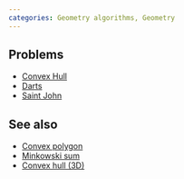 ```yaml
---
categories: Geometry algorithms, Geometry
---
```


## Problems
- [Convex Hull](https://open.kattis.com/problems/convexhull)
- [Darts](https://open.kattis.com/problems/dartscoring)
- [Saint John](https://open.kattis.com/problems/saintjohn)

## See also
- [Convex polygon]()
- [Minkowski sum]()
- [Convex hull (3D)]()